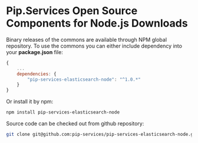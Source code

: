 # Pip.Services Open Source Components for Node.js Downloads

Binary releases of the commons are available through NPM global repository. 
To use the commons you can either include dependency into your **package.json** file:

```js
{
    ...
    dependencies: {
        "pip-services-elasticsearch-node": "^1.0.*"
    }
}
``` 

Or install it by npm:

```bash
npm install pip-services-elasticsearch-node
```

Source code can be checked out from github repository:

```bash
git clone git@github.com:pip-services/pip-services-elasticsearch-node.git
```
